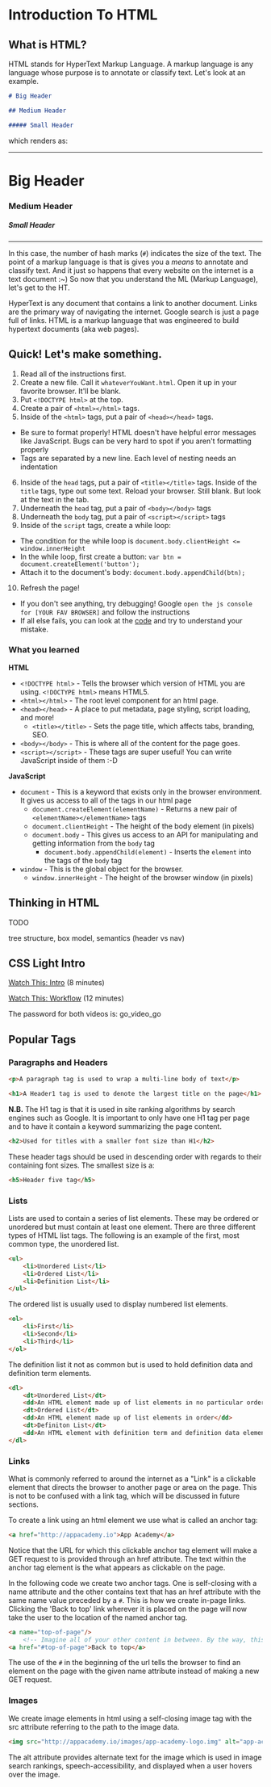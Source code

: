 # Introduction To HTML

## What is HTML?

HTML stands for HyperText Markup Language. A markup language is any language whose purpose is to annotate or classify text. Let's look at an example.

```md
# Big Header

## Medium Header

##### Small Header
```

which renders as:

------
# Big Header

### Medium Header

##### Small Header
------

In this case, the number of hash marks (`#`) indicates the size of the text. The point of a markup language is that is gives you a *means* to annotate and classify text. And it just so happens that every website on the internet is a text document :~) So now that you understand the ML (Markup Language), let's get to the HT.

HyperText is any document that contains a link to another document. Links are the primary way of navigating the internet. Google search is just a page full of links. HTML is a markup language that was engineered to build hypertext documents (aka web pages).

## Quick! Let's make something.

1. Read all of the instructions first.
2. Create a new file. Call it `whateverYouWant.html`. Open it up in your favorite browser. It'll be blank.
3. Put `<!DOCTYPE html>` at the top.
4. Create a pair of `<html></html>` tags.
5. Inside of the `<html>` tags, put a pair of `<head></head>` tags.
  * Be sure to format properly! HTML doesn't have helpful error messages like JavaScript. Bugs can be very hard to spot if you aren't formatting properly
  * Tags are separated by a new line. Each level of nesting needs an indentation
6. Inside of the `head` tags, put a pair of `<title></title>` tags. Inside of the `title` tags, type out some text. Reload your browser. Still blank. But look at the text in the tab.
7. Underneath the `head` tag, put a pair of `<body></body>` tags
8. Underneath the `body` tag, put a pair of `<script></script>` tags
9. Inside of the `script` tags, create a while loop:
  * The condition for the while loop is `document.body.clientHeight <= window.innerHeight`
  * In the while loop, first create a button: `var btn = document.createElement('button');`
  * Attach it to the document's body: `document.body.appendChild(btn);`
10. Refresh the page!
  * If you don't see anything, try debugging! Google `open the js console for [YOUR FAV BROWSER]` and follow the instructions
  * If all else fails, you can look at the [code](./quick.html) and try to understand your mistake.

### What you learned

**HTML**

* `<!DOCTYPE html>` - Tells the browser which version of HTML you are using. `<!DOCTYPE html>` means HTML5.
* `<html></html>` - The root level component for an html page.
* `<head></head>` - A place to put metadata, page styling, script loading, and more!
  * `<title></title>` - Sets the page title, which affects tabs, branding, SEO.
* `<body></body>` - This is where all of the content for the page goes.
* `<script></script>` - These tags are super useful! You can write JavaScript inside of them :-D

**JavaScript**

* `document` - This is a keyword that exists only in the browser environment. It gives us access to all of the tags in our html page
  * `document.createElement(elementName)` - Returns a new pair of `<elementName></elementName>` tags
  * `document.clientHeight` - The height of the body element (in pixels)
  * `document.body` - This gives us access to an API for manipulating and getting information from the `body` tag
    * `document.body.appendChild(element)` - Inserts the `element` into the tags of the `body` tag
* `window` - This is the global object for the browser.
  * `window.innerHeight` - The height of the browser window (in pixels)

## Thinking in HTML

TODO

tree structure, box model, semantics (header vs nav)

## CSS Light Intro

[Watch This: Intro](https://vimeo.com/album/3732382/video/151188850) (8 minutes)

[Watch This: Workflow](https://vimeo.com/168826664) (12 minutes)

The password for both videos is: go_video_go

## Popular Tags

### Paragraphs and Headers

```html
<p>A paragraph tag is used to wrap a multi-line body of text</p>

<h1>A Header1 tag is used to denote the largest title on the page</h1>
```

**N.B.** The H1 tag is that it is used in site ranking algorithms by search engines such as Google. It is important to only have one H1 tag per page and to have it contain a keyword summarizing the page content.

```html
<h2>Used for titles with a smaller font size than H1</h2>
```

These header tags should be used in descending order with regards to their containing font sizes. The smallest size is a:

```html
<h5>Header five tag</h5>
```

### Lists

Lists are used to contain a series of list elements. These may be ordered or unordered but must contain at least one element. There are three different types of HTML list tags. The following is an example of the first, most common type, the unordered list.

```html
<ul>
    <li>Unordered List</li>
    <li>Ordered List</li>
    <li>Definition List</li>
</ul>
```

The ordered list is usually used to display numbered list elements.
```html
<ol>
    <li>First</li>
    <li>Second</li>
    <li>Third</li>
</ol>
```

The definition list it not as common but is used to hold definition data and definition term elements.
```html
<dl>
    <dt>Unordered List</dt>
    <dd>An HTML element made up of list elements in no particular order</dd>
    <dt>Ordered List</dt>
    <dd>An HTML element made up of list elements in order</dd>
    <dt>Definiton List</dt>
    <dd>An HTML element with definition term and definition data elements</dd>
</dl>
```
### Links

What is commonly referred to around the internet as a "Link" is a clickable element that directs the browser to another page or area on the page. This is not to be confused with a link tag, which will be discussed in future sections.

To create a link using an html element we use what is called an anchor tag:

```html
<a href="http://appacademy.io">App Academy</a>
```

Notice that the URL for which this clickable anchor tag element will make a GET request to is provided through an href attribute. The text within the anchor tag element is the what appears as clickable on the page.

In the following code we create two anchor tags. One is self-closing with a name attribute and the other contains text that has an href attribute with the same name value preceded by a `#`. This is how we create in-page links. Clicking the 'Back to top' link wherever it is placed on the page will now take the user to the location of the named anchor tag.

```html
<a name="top-of-page"/>
    <!-- Imagine all of your other content in between. By the way, this is how we denote comments in HTML. -->
<a href="#top-of-page">Back to top</a>
```

The use of the `#` in the beginning of the url tells the browser to find an element on the page with the given name attribute instead of making a new GET request.

### Images

We create image elements in html using a self-closing image tag with the src attribute referring to the path to the image data.

```html
<img src="http://appacademy.io/images/app-academy-logo.img" alt="app-academy-logo"/>
```

The alt attribute provides alternate text for the image which is used in image search rankings, speech-accessibility, and displayed when a user hovers over the image.
